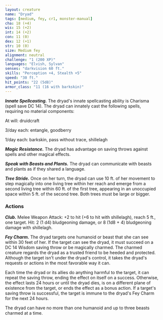 ```yaml
---
layout: creature
name: "Dryad"
tags: [medium, fey, cr1, monster-manual]
cha: 18 (+4)
wis: 15 (+2)
int: 14 (+2)
con: 11 (0)
dex: 12 (+1)
str: 10 (0)
size: Medium fey
alignment: neutral
challenge: "1 (200 XP)"
languages: "Elvish, Sylvan"
senses: "darkvision 60 ft."
skills: "Perception +4, Stealth +5"
speed: "30 ft."
hit_points: "22 (5d8)"
armor_class: "11 (16 with barkskin)"
---
```


***Innate Spellcasting.*** The dryad's innate spellcasting ability is Charisma (spell save DC 14). The dryad can innately cast the following spells, requiring no material components:

At will: druidcraft

3/day each: entangle, goodberry

1/day each: barkskin, pass without trace, shillelagh

***Magic Resistance.*** The dryad has advantage on saving throws against spells and other magical effects.

***Speak with Beasts and Plants.*** The dryad can communicate with beasts and plants as if they shared a language.

***Tree Stride.*** Once on her turn, the dryad can use 10 ft. of her movement to step magically into one living tree within her reach and emerge from a second living tree within 60 ft. of the first tree, appearing in an unoccupied space within 5 ft. of the second tree. Both trees must be large or bigger.

### Actions

***Club.*** Melee Weapon Attack: +2 to hit (+6 to hit with shillelagh), reach 5 ft., one target. Hit: 2 (1 d4) bludgeoning damage, or 8 (1d8 + 4) bludgeoning damage with shillelagh.

***Fey Charm.*** The dryad targets one humanoid or beast that she can see within 30 feet of her. If the target can see the dryad, it must succeed on a DC 14 Wisdom saving throw or be magically charmed. The charmed creature regards the dryad as a trusted friend to be heeded and protected. Although the target isn't under the dryad's control, it takes the dryad's requests or actions in the most favorable way it can.

Each time the dryad or its allies do anything harmful to the target, it can repeat the saving throw, ending the effect on itself on a success. Otherwise, the effect lasts 24 hours or until the dryad dies, is on a different plane of existence from the target, or ends the effect as a bonus action. If a target's saving throw is successful, the target is immune to the dryad's Fey Charm for the next 24 hours.

The dryad can have no more than one humanoid and up to three beasts charmed at a time.